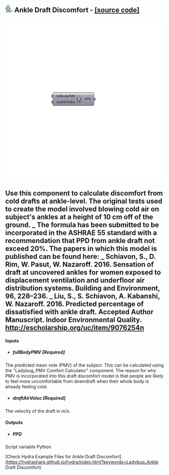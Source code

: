 ## ![](../../images/icons/Ankle_Draft_Discomfort.png) Ankle Draft Discomfort - [[source code]](https://github.com/ladybug-tools/ladybug-legacy/tree/master/src/Ladybug_Ankle%20Draft%20Discomfort.py)

![](../../images/components/Ankle_Draft_Discomfort.png)

Use this component to calculate discomfort from cold drafts at ankle-level.  The original tests used to create the model involved blowing cold air on subject's ankles at a height of 10 cm off of the ground.
 _
 The formula has been submitted to be incorporated in the ASHRAE 55 standard with a recommendation that PPD from ankle draft not exceed 20%.  The papers in which this model is published can be found here:
 _
 Schiavon, S., D. Rim, W. Pasut, W. Nazaroff. 2016. Sensation of draft at uncovered ankles for women exposed to displacement ventilation and underfloor air distribution systems. Building and Environment, 96, 228–236.
 _
 Liu, S., S. Schiavon, A. Kabanshi, W. Nazaroff. 2016. Predicted percentage of dissatisfied with ankle draft. Accepted Author Manuscript. Indoor Environmental Quality. http://escholarship.org/uc/item/9076254n
 -
 

#### Inputs
* ##### fullBodyPMV [Required]
The predicted mean vote (PMV) of the subject.  This can be calculated using the "Ladybug_PMV Comfort Calculator" component.  The reason for why PMV is incorporated into this draft discomfort model is that people are likely to feel more uncomfortable from downdraft when their whole body is already feeling cold.
* ##### draftAirVeloc [Required]
The velocity of the draft in m/s.

#### Outputs
* ##### PPD
Script variable Python


[Check Hydra Example Files for Ankle Draft Discomfort](https://hydrashare.github.io/hydra/index.html?keywords=Ladybug_Ankle Draft Discomfort)